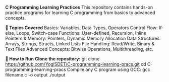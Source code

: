 **C Programming Learning Practices**
  This repository contains hands-on practice programs for learning C programming from basics to advanced concepts.

**📌 Topics Covered**
  Basics: Variables, Data Types, Operators
  Control Flow: If-else, Loops, Switch-case
  Functions: User-defined, Recursion, Inline
  Pointers & Memory: Pointers, Dynamic Memory Allocation
  Data Structures: Arrays, Strings, Structs, Linked Lists
  File Handling: Read/Write, Binary & Text Files
  Advanced Concepts: Bitwise Operations, Multithreading, etc.

**🔧 How to Run**
**Clone the repository:**
  git clone https://github.com/YogiSDET/C-programming-learning-pracs.git
  cd C-programming-learning-pracs
  Compile any C program using GCC:
  gcc filename.c -o output
  ./output
